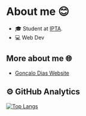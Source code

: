 # About me 😊

- 🎓 Student at [IPTA](http://ipta.pt).
- 💻 Web Dev

## More about me 🌐

- [Gonçalo Dias Website](https://goncalodias.pt)

## ⚙️  GitHub Analytics

[![Top Langs](https://github-readme-stats.vercel.app/api/top-langs/?username=goncalo-dias&layout=compact)](https://github.com/anuraghazra/github-readme-stats)
